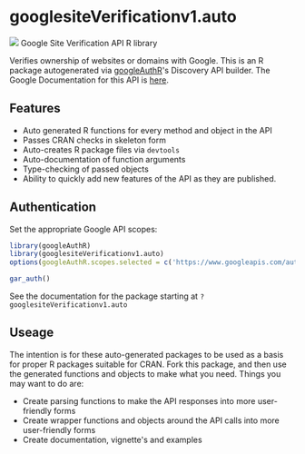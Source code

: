 # googlesiteVerificationv1.auto
![](http://www.google.com/images/icons/product/search-32.gif)
Google Site Verification API R library

Verifies ownership of websites or domains with Google.
This is an R package autogenerated via [googleAuthR](http://code.markedmondson.me/googleAuthR)'s Discovery API builder. 
The Google Documentation for this API is [here](https://developers.google.com/site-verification/).

## Features 
 * Auto generated R functions for every method and object in the API
 * Passes CRAN checks in skeleton form
 * Auto-creates R package files via `devtools`
 * Auto-documentation of function arguments
 * Type-checking of passed objects
 * Ability to quickly add new features of the API as they are published.

## Authentication
Set the appropriate Google API scopes:

```r
library(googleAuthR)
library(googlesiteVerificationv1.auto)
options(googleAuthR.scopes.selected = c('https://www.googleapis.com/auth/siteverification', 'https://www.googleapis.com/auth/siteverification.verify_only'))

gar_auth()
```
 See the documentation for the package starting at `?googlesiteVerificationv1.auto`
## Useage
The intention is for these auto-generated packages to be used as a basis for proper R packages suitable for CRAN.
Fork this package, and then use the generated functions and objects to make what you need.
Things you may want to do are:
* Create parsing functions to make the API responses into more user-friendly forms
* Create wrapper functions and objects around the API calls into more user-friendly forms
* Create documentation, vignette's and examples

